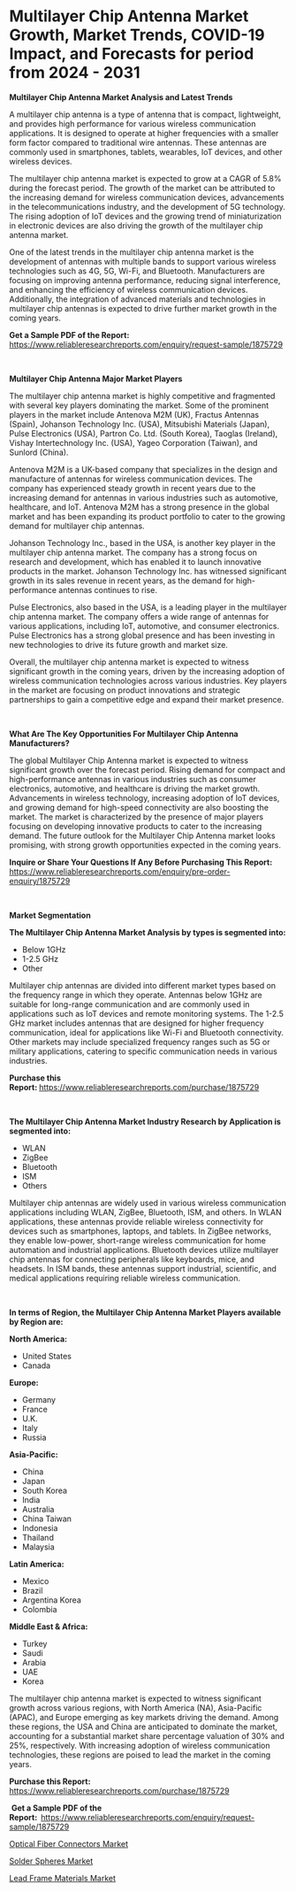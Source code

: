 <p><h1>Multilayer Chip Antenna Market Growth, Market Trends, COVID-19 Impact, and Forecasts for period from 2024 - 2031</h1></p><p><strong>Multilayer Chip Antenna Market Analysis and Latest Trends</strong></p>
<p><p>A multilayer chip antenna is a type of antenna that is compact, lightweight, and provides high performance for various wireless communication applications. It is designed to operate at higher frequencies with a smaller form factor compared to traditional wire antennas. These antennas are commonly used in smartphones, tablets, wearables, IoT devices, and other wireless devices.</p><p>The multilayer chip antenna market is expected to grow at a CAGR of 5.8% during the forecast period. The growth of the market can be attributed to the increasing demand for wireless communication devices, advancements in the telecommunications industry, and the development of 5G technology. The rising adoption of IoT devices and the growing trend of miniaturization in electronic devices are also driving the growth of the multilayer chip antenna market.</p><p>One of the latest trends in the multilayer chip antenna market is the development of antennas with multiple bands to support various wireless technologies such as 4G, 5G, Wi-Fi, and Bluetooth. Manufacturers are focusing on improving antenna performance, reducing signal interference, and enhancing the efficiency of wireless communication devices. Additionally, the integration of advanced materials and technologies in multilayer chip antennas is expected to drive further market growth in the coming years.</p></p>
<p><strong>Get a Sample PDF of the Report:&nbsp;</strong> <a href="https://www.reliableresearchreports.com/enquiry/request-sample/1875729">https://www.reliableresearchreports.com/enquiry/request-sample/1875729</a></p>
<p>&nbsp;</p>
<p><strong>Multilayer Chip Antenna Major Market Players</strong></p>
<p><p>The multilayer chip antenna market is highly competitive and fragmented with several key players dominating the market. Some of the prominent players in the market include Antenova M2M (UK), Fractus Antennas (Spain), Johanson Technology Inc. (USA), Mitsubishi Materials (Japan), Pulse Electronics (USA), Partron Co. Ltd. (South Korea), Taoglas (Ireland), Vishay Intertechnology Inc. (USA), Yageo Corporation (Taiwan), and Sunlord (China).</p><p>Antenova M2M is a UK-based company that specializes in the design and manufacture of antennas for wireless communication devices. The company has experienced steady growth in recent years due to the increasing demand for antennas in various industries such as automotive, healthcare, and IoT. Antenova M2M has a strong presence in the global market and has been expanding its product portfolio to cater to the growing demand for multilayer chip antennas.</p><p>Johanson Technology Inc., based in the USA, is another key player in the multilayer chip antenna market. The company has a strong focus on research and development, which has enabled it to launch innovative products in the market. Johanson Technology Inc. has witnessed significant growth in its sales revenue in recent years, as the demand for high-performance antennas continues to rise.</p><p>Pulse Electronics, also based in the USA, is a leading player in the multilayer chip antenna market. The company offers a wide range of antennas for various applications, including IoT, automotive, and consumer electronics. Pulse Electronics has a strong global presence and has been investing in new technologies to drive its future growth and market size.</p><p>Overall, the multilayer chip antenna market is expected to witness significant growth in the coming years, driven by the increasing adoption of wireless communication technologies across various industries. Key players in the market are focusing on product innovations and strategic partnerships to gain a competitive edge and expand their market presence.</p></p>
<p>&nbsp;</p>
<p><strong>What Are The Key Opportunities For Multilayer Chip Antenna Manufacturers?</strong></p>
<p><p>The global Multilayer Chip Antenna market is expected to witness significant growth over the forecast period. Rising demand for compact and high-performance antennas in various industries such as consumer electronics, automotive, and healthcare is driving the market growth. Advancements in wireless technology, increasing adoption of IoT devices, and growing demand for high-speed connectivity are also boosting the market. The market is characterized by the presence of major players focusing on developing innovative products to cater to the increasing demand. The future outlook for the Multilayer Chip Antenna market looks promising, with strong growth opportunities expected in the coming years.</p></p>
<p><strong>Inquire or Share Your Questions If Any Before Purchasing This Report:</strong> <a href="https://www.reliableresearchreports.com/enquiry/pre-order-enquiry/1875729">https://www.reliableresearchreports.com/enquiry/pre-order-enquiry/1875729</a></p>
<p>&nbsp;</p>
<p><strong>Market Segmentation</strong></p>
<p><strong>The Multilayer Chip Antenna Market Analysis by types is segmented into:</strong></p>
<p><ul><li>Below 1GHz</li><li>1-2.5 GHz</li><li>Other</li></ul></p>
<p><p>Multilayer chip antennas are divided into different market types based on the frequency range in which they operate. Antennas below 1GHz are suitable for long-range communication and are commonly used in applications such as IoT devices and remote monitoring systems. The 1-2.5 GHz market includes antennas that are designed for higher frequency communication, ideal for applications like Wi-Fi and Bluetooth connectivity. Other markets may include specialized frequency ranges such as 5G or military applications, catering to specific communication needs in various industries.</p></p>
<p><strong>Purchase this Report:&nbsp;</strong><a href="https://www.reliableresearchreports.com/purchase/1875729">https://www.reliableresearchreports.com/purchase/1875729</a></p>
<p>&nbsp;</p>
<p><strong>The Multilayer Chip Antenna Market Industry Research by Application is segmented into:</strong></p>
<p><ul><li>WLAN</li><li>ZigBee</li><li>Bluetooth</li><li>ISM</li><li>Others</li></ul></p>
<p><p>Multilayer chip antennas are widely used in various wireless communication applications including WLAN, ZigBee, Bluetooth, ISM, and others. In WLAN applications, these antennas provide reliable wireless connectivity for devices such as smartphones, laptops, and tablets. In ZigBee networks, they enable low-power, short-range wireless communication for home automation and industrial applications. Bluetooth devices utilize multilayer chip antennas for connecting peripherals like keyboards, mice, and headsets. In ISM bands, these antennas support industrial, scientific, and medical applications requiring reliable wireless communication.</p></p>
<p>&nbsp;</p>
<p><strong>In terms of Region, the Multilayer Chip Antenna Market Players available by Region are:</strong></p>
<p>
    <p> <strong> North America: </strong>
        <ul>
            <li>United States</li>
            <li>Canada</li>
        </ul>
        </p> 
    <p> <strong> Europe: </strong>
        <ul>
            <li>Germany</li>
            <li>France</li>
            <li>U.K.</li>
            <li>Italy</li>
            <li>Russia</li>
        </ul>
        </p> 
    <p> <strong> Asia-Pacific: </strong>
        <ul>
            <li>China</li>
            <li>Japan</li>
            <li>South Korea</li>
            <li>India</li>
            <li>Australia</li>
            <li>China Taiwan</li>
            <li>Indonesia</li>
            <li>Thailand</li>
            <li>Malaysia</li>
        </ul>
        </p> 
    <p> <strong> Latin America: </strong>
        <ul>
            <li>Mexico</li>
            <li>Brazil</li>
            <li>Argentina Korea</li>
            <li>Colombia</li>
        </ul>
        </p> 
    <p> <strong> Middle East & Africa: </strong>
        <ul>
            <li>Turkey</li>
            <li>Saudi</li>
            <li>Arabia</li>
            <li>UAE</li>
            <li>Korea</li>
        </ul>
    </p>
    </p>
<p><p>The multilayer chip antenna market is expected to witness significant growth across various regions, with North America (NA), Asia-Pacific (APAC), and Europe emerging as key markets driving the demand. Among these regions, the USA and China are anticipated to dominate the market, accounting for a substantial market share percentage valuation of 30% and 25%, respectively. With increasing adoption of wireless communication technologies, these regions are poised to lead the market in the coming years.</p></p>
<p><strong>Purchase this Report: </strong><a href="https://www.reliableresearchreports.com/purchase/1875729">https://www.reliableresearchreports.com/purchase/1875729</a></p>
<p>&nbsp;<strong>Get a Sample PDF of the Report:&nbsp;&nbsp;</strong><a href="https://www.reliableresearchreports.com/enquiry/request-sample/1875729">https://www.reliableresearchreports.com/enquiry/request-sample/1875729</a></p>
<p><strong></strong></p>
<p><p><a href="https://github.com/derrinmiltonellis35gcl/Market-Research-Report-List-2/blob/main/optical-fiber-connectors-market.md">Optical Fiber Connectors Market</a></p><p><a href="https://github.com/Sherrillcrooksxa8i18ucf2m/Market-Research-Report-List-1/blob/main/solder-spheres-market.md">Solder Spheres Market</a></p><p><a href="https://github.com/Chiragrp22/Market-Research-Report-List-3/blob/main/lead-frame-materials-market.md">Lead Frame Materials Market</a></p></p>
